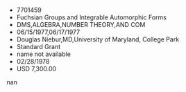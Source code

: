 
* 7701459
* Fuchsian Groups and Integrable Automorphic Forms
* DMS,ALGEBRA,NUMBER THEORY,AND COM
* 06/15/1977,06/17/1977
* Douglas Niebur,MD,University of Maryland, College Park
* Standard Grant
*   name not available
* 02/28/1978
* USD 7,300.00

nan
